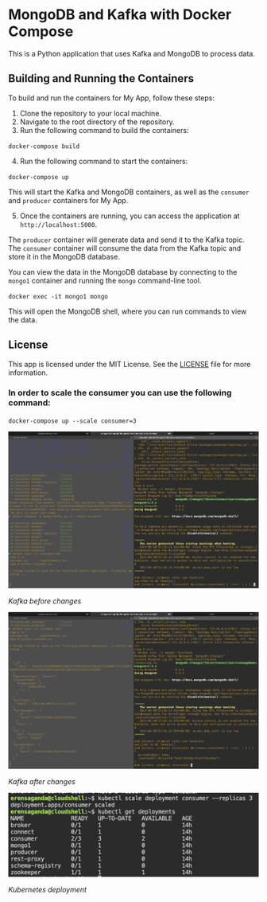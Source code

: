 # MongoDB and Kafka with Docker Compose

This is a Python application that uses Kafka and MongoDB to process data.

## Building and Running the Containers

To build and run the containers for My App, follow these steps:

1. Clone the repository to your local machine.
2. Navigate to the root directory of the repository.
3. Run the following command to build the containers:


` docker-compose build `

4. Run the following command to start the containers:

`docker-compose up`


This will start the Kafka and MongoDB containers, as well as the `consumer` and `producer` containers for My App.

5. Once the containers are running, you can access the application at `http://localhost:5000`.

The `producer` container will generate data and send it to the Kafka topic. The `consumer` container will consume the data from the Kafka topic and store it in the MongoDB database.

You can view the data in the MongoDB database by connecting to the `mongo1` container and running the `mongo` command-line tool.

`docker exec -it mongo1 mongo`

This will open the MongoDB shell, where you can run commands to view the data.

## License

This app is licensed under the MIT License. See the [LICENSE](LICENSE) file for more information.

### In order to scale the consumer you can use the following command:

`docker-compose up --scale consumer=3`

![alt text](img/app-before.png "Kafka before changes")

*Kafka before changes*

![alt text](img/app-after.png "Kafka after changes")

*Kafka after changes*

![alt text](img/kubernetes.png "Kubernetes deployment")

*Kubernetes deployment*